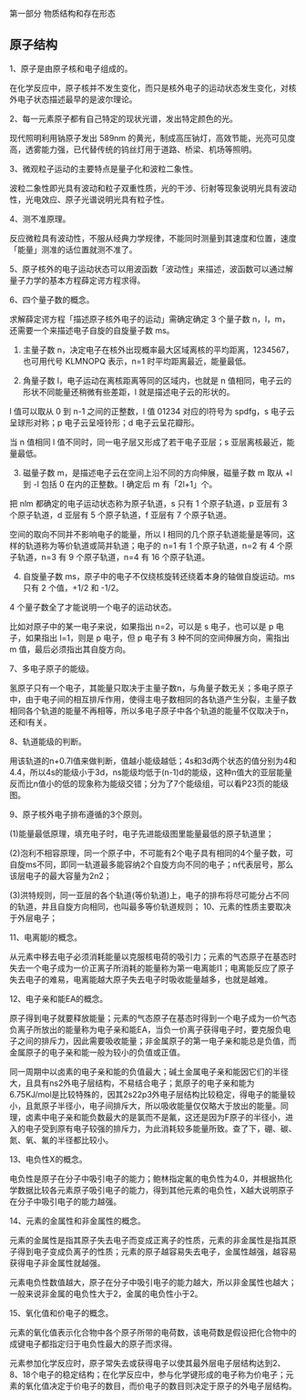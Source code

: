 第一部分 物质结构和存在形态

## 原子结构
1、原子是由原子核和电子组成的。

在化学反应中，原子核并不发生变化，而只是核外电子的运动状态发生变化，对核外电子状态描述最早的是波尔理论。

2、每一元素原子都有自己特定的现状光谱，发出特定颜色的光。

现代照明利用钠原子发出 589nm 的黄光，制成高压钠灯，高效节能，光亮可见度高，透雾能力强，已代替传统的钨丝灯用于道路、桥梁、机场等照明。

3、微观粒子运动的主要特点是量子化和波粒二象性。

波粒二象性即光具有波动和粒子双重性质，光的干涉、衍射等现象说明光具有波动性，光电效应、原子光谱说明光具有粒子性。

4、测不准原理。

反应微粒具有波动性，不服从经典力学规律，不能同时测量到其速度和位置，速度「能量」测准的话位置就测不准了。

5、原子核外的电子运动状态可以用波函数「波动性」来描述，波函数可以通过解量子力学的基本方程薛定谔方程求得。

6、四个量子数的概念。

求解薛定谔方程「描述原子核外电子的运动」需确定确定 3 个量子数 n，l，m，还需要一个来描述电子自旋的自旋量子数 ms。

1) 主量子数 n，决定电子在核外出现概率最大区域离核的平均距离，1234567，也可用代号 KLMNOPQ 表示，n=1 时平均距离最近，能量最低。

2) 角量子数 l，电子运动在离核距离等同的区域内，也就是 n 值相同，电子云的形状不同能量还稍微有些差距，l 就是描述电子云的形状的。

l 值可以取从 0 到 n-1 之间的正整数，l 值 01234 对应的l符号为 spdfg，s 电子云呈球形对称；p 电子云呈哑铃形；d 电子云呈花瓣形。

当 n 值相同 l 值不同时，同一电子层又形成了若干电子亚层；s 亚层离核最近，能量最低。

3) 磁量子数 m，是描述电子云在空间上沿不同的方向伸展，磁量子数 m 取从 +l 到 -l 包括 0 在内的正整数。l 确定后 m 有「2l+1」个。

把 nlm 都确定的电子运动状态称为原子轨道，s 只有 1 个原子轨道，p 亚层有 3 个原子轨道，d 亚层有 5 个原子轨道，f 亚层有 7 个原子轨道。

空间的取向不同并不影响电子的能量，所以 l 相同的几个原子轨道能量是等同，这样的轨道称为等价轨道或简并轨道；电子的 n=1 有 1 个原子轨道，n=2 有 4 个原子轨道，n=3 有 9 个原子轨道，n=4 有 16 个原子轨道。

4) 自旋量子数 ms，原子中的电子不仅绕核旋转还绕着本身的轴做自旋运动。ms 只有 2 个值，+1/2 和 -1/2。

4 个量子数全了才能说明一个电子的运动状态。

比如对原子中的某一电子来说，如果指出 n=2，可以是 s 电子，也可以是 p 电子，如果指出 l=1，则是 p 电子，但 p 电子有 3 种不同的空间伸展方向，需指出 m 值，最后必须指出其自旋方向。

7、多电子原子的能级。

氢原子只有一个电子，其能量只取决于主量子数n，与角量子数无关；多电子原子中，由于电子间的相互排斥作用，使得主电子数相同的各轨道产生分裂，主量子数相同各个轨道的能量不再相等，所以多电子原子中各个轨道的能量不仅取决于n，还和l有关。

8、轨道能级的判断。

用该轨道的n+0.7l值来做判断，值越小能级越低；4s和3d两个状态的值分别为4和4.4，所以4s的能级小于3d，ns能级均低于(n-1)d的能级，这种n值大的亚层能量反而比n值小的低的现象称为能级交错；分为了7个能级组，可以看P23页的能级图。

9、原子核外电子排布遵循的3个原则。

(1)能量最低原理，填充电子时，电子先进能级图里能量最低的原子轨道里；

(2)泡利不相容原理，同一个原子中，不可能有2个电子具有相同的4个量子数，可自旋ms不同，即同一轨道最多能容纳2个自旋方向不同的电子；n代表层号，那么该层电子的最大容量为2n2；

(3)洪特规则，同一亚层的各个轨道(等价轨道)上，电子的排布将尽可能分占不同的轨道，并且自旋方向相同，也叫最多等价轨道规则；
10、元素的性质主要取决于外层电子；

11、电离能I的概念。

从元素中移去电子必须消耗能量以克服核电荷的吸引力；元素的气态原子在基态时失去一个电子成为一价正离子所消耗的能量称为第一电离能I1；电离能反应了原子失去电子的难易，电离能越大原子失去电子时吸收能量越多，也就是越难。

12、电子亲和能EA的概念。

原子得到电子就要释放能量；元素的气态原子在基态时得到一个电子成为一价气态负离子所放出的能量称为电子亲和能EA，当负一价离子获得电子时，要克服负电子之间的排斥力，因此需要吸收能量；非金属原子的第一电子亲和能总是负值，而金属原子的电子亲和能一般为较小的负值或正值。

同一周期中以卤素的电子亲和能的负值最大；碱土金属电子亲和能因它们的半径大，且具有ns2外电子层结构，不易结合电子；氮原子的电子亲和能为6.75KJ/mol是比较特殊的，因其2s22p3外电子层结构比较稳定，得电子的能量较小，且氮原子半径小，电子间排斥大，所以吸收能量仅仅略大于放出的能量。同理，卤素中电子亲和能负数最大的是氯而不是氟，这还是因为F原子的半径小，进入的电子受到原有电子较强的排斥力，为此消耗较多能量所致。查了下，硼、碳、氮、氧、氟的半径都比较小。

13、电负性X的概念。

电负性是原子在分子中吸引电子的能力；鲍林指定氟的电负性为4.0，并根据热化学数据比较各元素原子吸引电子的能力，得到其他元素的电负性，X越大说明原子在分子中吸引电子的能力越强。

14、元素的金属性和非金属性的概念。

元素的金属性是指其原子失去电子而变成正离子的性质，元素的非金属性是指其原子得到电子变成负离子的性质；元素的原子越容易失去电子，金属性越强，越容易获得电子非金属性就越强。

元素电负性数值越大，原子在分子中吸引电子的能力越大，所以非金属性也越大；一般来说非金属的电负性大于2，金属的电负性小于2。

15、氧化值和价电子的概念。

元素的氧化值表示化合物中各个原子所带的电荷数，该电荷数是假设把化合物中的成键电子都指定归于电负性最大的原子而求得。

元素参加化学反应时，原子常失去或获得电子以使其最外层电子层结构达到2、8、18个电子的稳定结构；在化学反应中，参与化学键形成的电子称为价电子；元素的氧化值决定于价电子的数目，而价电子的数目则决定于原子的外电子层结构。


